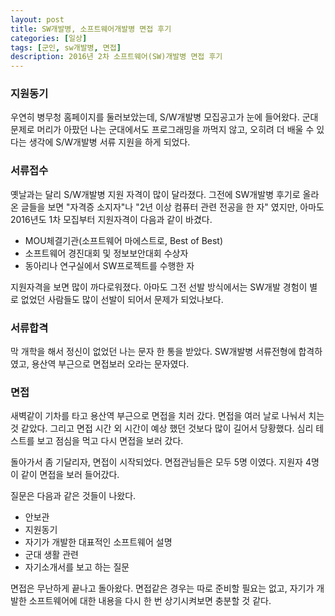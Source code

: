 ```yaml
---
layout: post
title: SW개발병, 소프트웨어개발병 면접 후기
categories: [일상]
tags: [군인, sw개발병, 면접]
description: 2016년 2차 소프트웨어(SW)개발병 면접 후기
---
```


<h3>지원동기</h3>
우연히 병무청 홈페이지를 둘러보았는데, S/W개발병 모집공고가 눈에 들어왔다. 군대 문제로 머리가 아팠던 나는 군대에서도 프로그래밍을 까먹지 않고, 오히려 더 배울 수 있다는 생각에 S/W개발병 서류 지원을 하게 되었다.


<h3>서류접수</h3>
옛날과는 달리 S/W개발병 지원 자격이 많이 달라졌다. 그전에 SW개발병 후기로 올라온 글들을 보면 "자격증 소지자"나 "2년 이상 컴퓨터 관련 전공을 한 자" 였지만, 아마도 2016년도 1차 모집부터 지원자격이 다음과 같이 바겼다.

* MOU체결기관(소프트웨어 마에스트로, Best of Best)
* 소프트웨어 경진대회 및 정보보안대회 수상자
* 동아리나 연구실에서 SW프로젝트를 수행한 자

지원자격을 보면 많이 까다로워졌다. 아마도 그전 선발 방식에서는 SW개발 경험이 별로 없었던 사람들도 많이 선발이 되어서 문제가 되었나보다.


<h3>서류합격</h3>
막 개학을 해서 정신이 없었던 나는 문자 한 통을 받았다. SW개발병 서류전형에 합격하였고, 용산역 부근으로 면접보러 오라는 문자였다.


<h3>면접</h3>
새벽같이 기차를 타고 용산역 부근으로 면접을 치러 갔다. 면접을 여러 날로 나눠서 치는 것 같았다. 그리고 면접 시간 외 시간이 예상 했던 것보다 많이 길어서 당황했다. 심리 테스트를 보고 점심을 먹고 다시 면접을 보러 갔다.

돌아가서 좀 기달리자, 면접이 시작되었다. 면접관님들은 모두 5명 이였다. 지원자 4명이 같이 면접을 보러 들어갔다.

질문은 다음과 같은 것들이 나왔다.

* 안보관
* 지원동기
* 자기가 개발한 대표적인 소프트웨어 설명
* 군대 생활 관련
* 자기소개서를 보고 하는 질문

면접은 무난하게 끝나고 돌아왔다.
면접같은 경우는 따로 준비할 필요는 없고, 자기가 개발한 소프트웨어에 대한 내용을 다시 한 번 상기시켜보면 충분할 것 같다.
